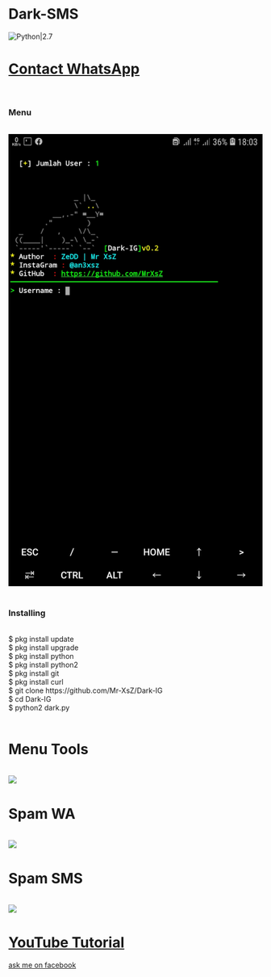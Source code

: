 # Dark-SMS
![Python|2.7](https://img.shields.io/badge/Python-2.7-blue.svg)
<br><h1><a href="https://wa.me/6282211661007?text=Saya%20Mao%20Beli%20Linse%20Dark%20Fb%20Harga%2010k">Contact WhatsApp </a></h1><br><h3> Menu </h3><br>
<img src="https://github.com/Mr-XsZ/Dark-IG/blob/master/Screenshot_20200427-180331_Termux.jpg"/>
<br><br>
<h3>Installing</h3><br>
$ pkg install update<br>
$ pkg install upgrade<br>
$ pkg install python<br>
$ pkg install python2<br>
$ pkg install git<br>
$ pkg install curl<br>
$ git clone https://github.com/Mr-XsZ/Dark-IG<br>
$ cd Dark-IG<br>
$ python2 dark.py<br><br>
<h1>Menu Tools</h1><br>
<img src="https://github.com/Mr-XsZ/dark-sms/blob/master/mig/Screenshot_20200407-104719_Termux.jpg"/>
<br><h1>Spam WA </h1><br>
<img src="https://github.com/Mr-XsZ/dark-sms/blob/master/mig/Screenshot_20200407-104726_Termux.jpg"/>
<br><h1>Spam SMS </h1><br>
<img src="https://github.com/Mr-XsZ/dark-sms/blob/master/mig/Screenshot_20200407-104739_Termux.jpg"/>
<h1><a href ="https://www.youtube.com/channel/UCLU9H65QrIC6u2UetU6476w">YouTube Tutorial</a></h1>
<a href ="https://mbasic.facebook.com/2angga315">ask me on facebook</a>
 

